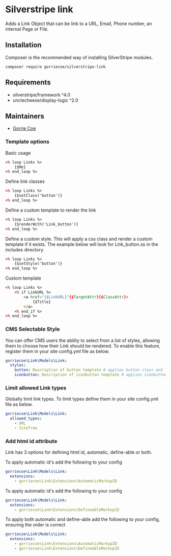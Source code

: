 # Silverstripe link
Adds a Link Object that can be link to a URL, Email, Phone number, an internal Page or File.

## Installation
Composer is the recommended way of installing SilverStripe modules.
```
composer require gorriecoe/silverstripe-link
```

## Requirements

- silverstripe/framework ^4.0
- unclecheese/display-logic ^2.0

## Maintainers

- [Gorrie Coe](https://github.com/gorriecoe)

### Template options

Basic usage

```html
<% loop Links %>
    {$Me}
<% end_loop %>
```

Define link classes
```html
<% loop Links %>
    {$setClass('button')}
<% end_loop %>
```

Define a custom template to render the link

```html
<% loop Links %>
    {$renderWith('Link_button')}
<% end_loop %>
```

Define a custom style.  This will apply a css class and render a custom template if it exists.  The example below will look for Link_button.ss in the includes directory.

```html
<% loop Links %>
    {$setStyle('button')}
<% end_loop %>
```

Custom template

```html
<% loop Links %>
    <% if LinkURL %>
        <a href="{$LinkURL}"{$TargetAttr}{$ClassAttr}>
            {$Title}
        </a>
    <% end_if %>
<% end_loop %>
```

### CMS Selectable Style

You can offer CMS users the ability to select from a list of styles, allowing them to choose how their Link should be rendered. To enable this feature, register them in your site config.yml file as below.

```yaml
gorriecoe\Link\Models\Link:
  styles:
    button: Description of button template # applies button class and looks for Link_button.ss template
    iconbutton: Description of iconbutton template # applies iconbutton class and looks for Link_iconbutton.ss template
```

### Limit allowed Link types

Globally limit link types.  To limit types define them in your site config.yml file as below.

```yaml
gorriecoe\Link\Models\Link:
  allowed_types:
    - URL
    - SiteTree
```

### Add html id attribute

Link has 3 options for defining html id, automatic, define-able or both.

To apply automatic id's add the following to your config
```yaml
gorriecoe\Link\Models\Link:
  extensions:
    - gorriecoe\Link\Extensions\AutomaticMarkupID
```

To apply automatic id's add the following to your config
```yaml
gorriecoe\Link\Models\Link:
  extensions:
    - gorriecoe\Link\Extensions\DefineableMarkupID
```

To apply both automatic and define-able add the following to your config,
ensuring the order is correct
```yaml
gorriecoe\Link\Models\Link:
  extensions:
    - gorriecoe\Link\Extensions\AutomaticMarkupID
    - gorriecoe\Link\Extensions\DefineableMarkupID
```

